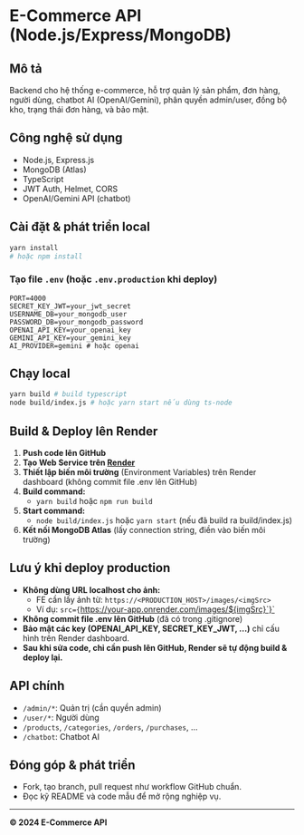 # E-Commerce API (Node.js/Express/MongoDB)

## Mô tả
Backend cho hệ thống e-commerce, hỗ trợ quản lý sản phẩm, đơn hàng, người dùng, chatbot AI (OpenAI/Gemini), phân quyền admin/user, đồng bộ kho, trạng thái đơn hàng, và bảo mật.

## Công nghệ sử dụng
- Node.js, Express.js
- MongoDB (Atlas)
- TypeScript
- JWT Auth, Helmet, CORS
- OpenAI/Gemini API (chatbot)

## Cài đặt & phát triển local
```bash
yarn install
# hoặc npm install
```

### Tạo file `.env` (hoặc `.env.production` khi deploy)
```env
PORT=4000
SECRET_KEY_JWT=your_jwt_secret
USERNAME_DB=your_mongodb_user
PASSWORD_DB=your_mongodb_password
OPENAI_API_KEY=your_openai_key
GEMINI_API_KEY=your_gemini_key
AI_PROVIDER=gemini # hoặc openai
```

## Chạy local
```bash
yarn build # build typescript
node build/index.js # hoặc yarn start nếu dùng ts-node
```

## Build & Deploy lên Render
1. **Push code lên GitHub**
2. **Tạo Web Service trên [Render](https://dashboard.render.com/)**
3. **Thiết lập biến môi trường** (Environment Variables) trên Render dashboard (không commit file .env lên GitHub)
4. **Build command:**
   - `yarn build` hoặc `npm run build`
5. **Start command:**
   - `node build/index.js` hoặc `yarn start` (nếu đã build ra build/index.js)
6. **Kết nối MongoDB Atlas** (lấy connection string, điền vào biến môi trường)

## Lưu ý khi deploy production
- **Không dùng URL localhost cho ảnh:**
  - FE cần lấy ảnh từ: `https://<PRODUCTION_HOST>/images/<imgSrc>`
  - Ví dụ: `src={`https://your-app.onrender.com/images/${imgSrc}`}`
- **Không commit file .env lên GitHub** (đã có trong .gitignore)
- **Bảo mật các key (OPENAI_API_KEY, SECRET_KEY_JWT, ...)** chỉ cấu hình trên Render dashboard.
- **Sau khi sửa code, chỉ cần push lên GitHub, Render sẽ tự động build & deploy lại.**

## API chính
- `/admin/*`: Quản trị (cần quyền admin)
- `/user/*`: Người dùng
- `/products`, `/categories`, `/orders`, `/purchases`, ...
- `/chatbot`: Chatbot AI

## Đóng góp & phát triển
- Fork, tạo branch, pull request như workflow GitHub chuẩn.
- Đọc kỹ README và code mẫu để mở rộng nghiệp vụ.

---
**© 2024 E-Commerce API**
